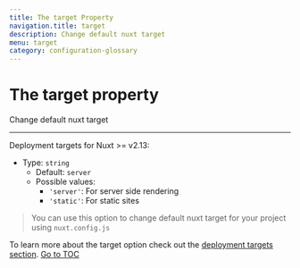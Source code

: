 ```yaml
---
title: The target Property
navigation.title: target
description: Change default nuxt target
menu: target
category: configuration-glossary
---
```

# The target property

Change default nuxt target

---

Deployment targets for Nuxt >= v2.13:

- Type: `string`
  - Default: `server`
  - Possible values:
    - `'server'`: For server side rendering
    - `'static'`: For static sites

> You can use this option to change default nuxt target for your project using `nuxt.config.js`

To learn more about the target option check out the [deployment targets section](./features/deployment-targets).
<span style='float: footnote;'><a href="../../../../index.html#toc">Go to TOC</a></span>
